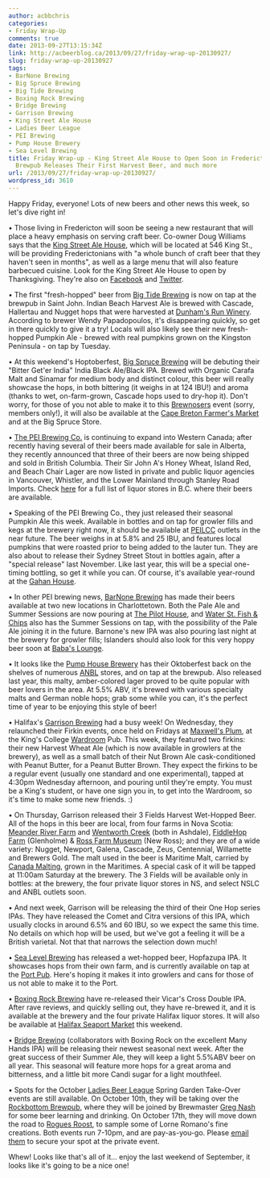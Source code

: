 ```yaml
---
author: acbbchris
categories:
- Friday Wrap-Up
comments: true
date: 2013-09-27T13:15:34Z
link: http://acbeerblog.ca/2013/09/27/friday-wrap-up-20130927/
slug: friday-wrap-up-20130927
tags:
- BarNone Brewing
- Big Spruce Brewing
- Big Tide Brewing
- Boxing Rock Brewing
- Bridge Brewing
- Garrison Brewing
- King Street Ale House
- Ladies Beer League
- PEI Brewing
- Pump House Brewery
- Sea Level Brewing
title: Friday Wrap-up - King Street Ale House to Open Soon in Fredericton, Big Tide
  Brewpub Releases Their First Harvest Beer, and much more
url: /2013/09/27/friday-wrap-up-20130927/
wordpress_id: 3610
---
```


Happy Friday, everyone! Lots of new beers and other news this week, so let's dive right in!

• Those living in Fredericton will soon be seeing a new restaurant that will place a heavy emphasis on serving craft beer. Co-owner Doug Williams says that the [King Street Ale House](http://thekingstreetalehouse.ca/), which will be located at 546 King St., will be providing Frederictonians with "a whole bunch of craft beer that they haven't seen in months", as well as a large menu that will also feature barbecued cuisine. Look for the King Street Ale House to open by Thanksgiving. They're also on [Facebook](https://www.facebook.com/kingstreetalehouse) and [Twitter](https://twitter.com/KingStreetAle).

• The first "fresh-hopped" beer from [Big Tide Brewing](https://www.facebook.com/pages/Big-Tide-Brewing-Co/301456876447?rf=166140346734895) is now on tap at the brewpub in Saint John. Indian Beach Harvest Ale is brewed with Cascade, Hallertau and Nugget hops that were harvested at [Dunham's Run Winery](http://www.dunhamsrun.ca/main.html). According to brewer Wendy Papadopoulos, it's disappearing quickly, so get in there quickly to give it a try! Locals will also likely see their new fresh-hopped Pumpkin Ale - brewed with real pumpkins grown on the Kingston Peninsula - on tap by Tuesday.

• At this weekend's Hoptoberfest, [Big Spruce Brewing](https://www.facebook.com/BigSpruceBrewing) will be debuting their "Bitter Get'er India" India Black Ale/Black IPA. Brewed with Organic Carafa Malt and Sinamar for medium body and distinct colour, this beer will really showcase the hops, in both bittering (it weighs in at 124 IBU!) and aroma (thanks to wet, on-farm-grown, Cascade hops used to dry-hop it). Don't worry, for those of you not able to make it to this [Brewnosers](http://brewnosers.org/) event (sorry, members only!), it will also be available at the [Cape Breton Farmer's Market](http://farmersmarketsnovascotia.ca/cape-breton-farmers-market/) and at the Big Spruce Store.

• [The PEI Brewing Co.](http://peibrewingcompany.com/) is continuing to expand into Western Canada; after recently having several of their beers made available for sale in Alberta, they recently announced that three of their beers are now being shipped and sold in British Columbia. Their Sir John A's Honey Wheat, Island Red, and Beach Chair Lager are now listed in private and public liquor agencies in Vancouver, Whistler, and the Lower Mainland through Stanley Road Imports. Check [here](http://peibrewingcompany.com/find-our-beer/) for a full list of liquor stores in B.C. where their beers are available.

• Speaking of the PEI Brewing Co., they just released their seasonal Pumpkin Ale this week. Available in bottles and on tap for growler fills and kegs at the brewery right now, it should be available at [PEILCC](http://www.peilcc.ca/) outlets in the near future. The beer weighs in at 5.8% and 25 IBU, and features local pumpkins that were roasted prior to being added to the lauter tun. They are also about to release their Sydney Street Stout in bottles again, after a "special release" last November. Like last year, this will be a special one-timing bottling, so get it while you can. Of course, it's available year-round at the [Gahan House](http://www.gahan.ca/).

• In other PEI brewing news, [BarNone Brewing](https://www.facebook.com/BarNone.Brewing) has made their beers available at two new locations in Charlottetown. Both the Pale Ale and Summer Sessions are now pouring at [The Pilot House](http://thepilothouse.ca/), and [Water St. Fish & Chips](http://www.fishandchipspei.com/) also has the Summer Sessions on tap, with the possibility of the Pale Ale joining it in the future. Barnone's new IPA was also pouring last night at the brewery for growler fills; Islanders should also look for this very hoppy beer soon at [Baba's Lounge](http://www.cedarseatery.com/Babamain.html).

• It looks like the [Pump House Brewery](http://www.pumphousebrewery.ca/) has their Oktoberfest back on the shelves of numerous [ANBL](http://www.pumphousebrewery.ca/) stores, and on tap at the brewpub. Also released last year, this malty, amber-colored lager proved to be quite popular with beer lovers in the area. At 5.5% ABV, it's brewed with various specialty malts and German noble hops; grab some while you can, it's the perfect time of year to be enjoying this style of beer!

• Halifax's [Garrison Brewing](http://www.garrisonbrewing.com/) had a busy week! On Wednesday, they relaunched their Firkin events, once held on Fridays at [Maxwell's Plum](http://themaxwellsplum.com/), at the King's College [Wardroom](https://www.facebook.com/KingsWardroom) Pub. This week, they featured two firkins: their new Harvest Wheat Ale (which is now available in growlers at the brewery), as well as a small batch of their Nut Brown Ale cask-conditioned with Peanut Butter, for a Peanut Butter Brown. They expect the firkins to be a regular event (usually one standard and one experimental), tapped at 4:30pm Wednesday afternoon, and pouring until they're empty. You must be a King's student, or have one sign you in, to get into the Wardroom, so it's time to make some new friends. :)

• On Thursday, Garrison released their 3 Fields Harvest Wet-Hopped Beer. All of the hops in this beer are local, from four farms in Nova Scotia:  [Meander River Farm](https://www.facebook.com/MeanderRiverFarm) and [Wentworth Creek](https://www.facebook.com/wentworthcreekfarm) (both in Ashdale), [FiddleHop Farm](http://www.fiddlehop.ca/) (Glenholme) & [Ross Farm Museum](https://www.facebook.com/RossFarmMuseum) (New Ross); and they are of a wide variety: Nugget, Newport, Galena, Cascade, Zeus, Centennial, Willamette and  Brewers Gold. The malt used in the beer is Maritime Malt, carried by [Canada Malting](http://canadamalting.com/), grown in the Maritimes. A special cask of it will be tapped at 11:00am Saturday at the brewery. The 3 Fields will be available only in bottles: at the brewery, the four private liquor stores in NS, and select NSLC and ANBL outlets soon.

• And next week, Garrison will be releasing the third of their One Hop series IPAs. They have released the Comet and Citra versions of this IPA, which usually clocks in around 6.5% and 60 IBU, so we expect the same this time. No details on which hop will be used, but we've got a feeling it will be a British varietal. Not that that narrows the selection down much!

• [Sea Level Brewing](http://www.sealevelbrewing.com/) has released a wet-hopped beer, Hopfazupa IPA. It showcases hops from their own farm, and is currently available on tap at the [Port Pub](http://www.theportpub.com/). Here's hoping it makes it into growlers and cans for those of us not able to make it to the Port.

• [Boxing Rock Brewing](https://www.facebook.com/boxingrock) have re-released their Vicar's Cross Double IPA. After rave reviews, and quickly selling out, they have re-brewed it, and it is available at the brewery and the four private Halifax liquor stores. It will also be available at [Halifax Seaport Market](https://www.facebook.com/HalifaxSeaportFarmersMarket) this weekend.

• [Bridge Brewing](https://www.facebook.com/BridgeBrewing) (collaborators with Boxing Rock on the excellent Many Hands IPA) will be releasing their newest seasonal next week. After the great success of their Summer Ale, they will keep a light 5.5%ABV beer on all year. This seasonal will feature more hops for a great aroma and bitterness, and a little bit more Candi sugar for a light mouthfeel.

• Spots for the October [Ladies Beer League](https://www.facebook.com/LadiesBeerDrinkingLeague) Spring Garden Take-Over events are still available. On October 10th, they will be taking over the [Rockbottom Brewpub](http://rockbottombrewpub.ca/), where they will be joined by Brewmaster [Greg Nash](https://twitter.com/__NASH__) for some beer learning and drinking. On October 17th, they will move down the road to [Rogues Roost](http://www.roguesroost.ca/), to sample some of Lorne Romano's fine creations. Both events run 7-10pm, and are pay-as-you-go. Please [email them](mailto:LadiesBeerLeague@gmail.com) to secure your spot at the private event.

Whew! Looks like that's all of it... enjoy the last weekend of September, it looks like it's going to be a nice one!

